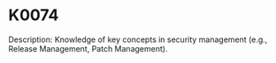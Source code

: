 # K0074
Description: Knowledge of key concepts in security management (e.g., Release Management, Patch Management).
